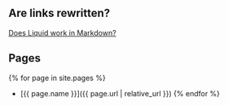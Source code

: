## Are links rewritten?

[Does Liquid work in Markdown?](liquid-in-markdown.md)

## Pages

{% for page in site.pages %}
* [{{ page.name }}]({{ page.url | relative_url }})
{% endfor %}

